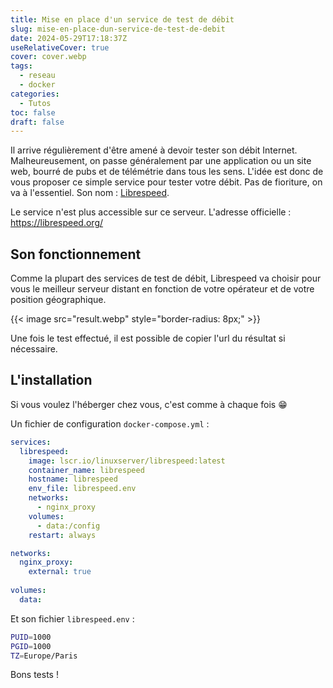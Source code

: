 ```yaml
---
title: Mise en place d'un service de test de débit
slug: mise-en-place-dun-service-de-test-de-debit
date: 2024-05-29T17:18:37Z
useRelativeCover: true
cover: cover.webp
tags:
  - reseau
  - docker
categories:
  - Tutos
toc: false
draft: false
---
```


Il arrive régulièrement d'être amené à devoir tester son débit Internet. Malheureusement, on passe généralement par une application ou un site web, bourré de pubs et de télémétrie dans tous les sens. L'idée est donc de vous proposer ce simple service pour tester votre débit. Pas de fioriture, on va à l'essentiel. Son nom : [Librespeed](https://github.com/librespeed/speedtest?tab=readme-ov-file).

Le service n'est plus accessible sur ce serveur. L'adresse officielle : https://librespeed.org/

## Son fonctionnement

Comme la plupart des services de test de débit, Librespeed va choisir pour vous le meilleur serveur distant en fonction de votre opérateur et de votre position géographique.

{{< image src="result.webp" style="border-radius: 8px;" >}}

Une fois le test effectué, il est possible de copier l'url du résultat si nécessaire.

## L'installation

Si vous voulez l'héberger chez vous, c'est comme à chaque fois :grin:

Un fichier de configuration `docker-compose.yml` :

```yml
services:
  librespeed:
    image: lscr.io/linuxserver/librespeed:latest
    container_name: librespeed
    hostname: librespeed
    env_file: librespeed.env
    networks:
      - nginx_proxy
    volumes:
      - data:/config
    restart: always

networks:
  nginx_proxy:
    external: true
    
volumes:
  data:
```

Et son fichier `librespeed.env` :

```bash
PUID=1000
PGID=1000
TZ=Europe/Paris
```

Bons tests !
